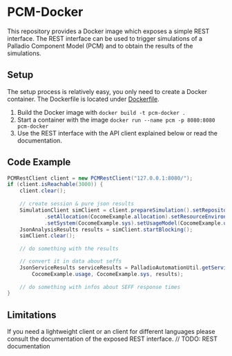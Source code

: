 # PCM-Docker
This repository provides a Docker image which exposes a simple REST interface. The REST interface can be used to trigger simulations of a Palladio Component Model (PCM) and to obtain the results of the simulations.

## Setup
The setup process is relatively easy, you only need to create a Docker container. The Dockerfile is located under [Dockerfile](https://github.com/dmonsch/PCM-Docker/tree/master/docker).
1. Build the Docker image with ``docker build -t pcm-docker .``
2. Start a container with the image ``docker run --name pcm -p 8080:8080 pcm-docker``
3. Use the REST interface with the API client explained below or read the documentation.

## Code Example

```java
PCMRestClient client = new PCMRestClient("127.0.0.1:8080/");
if (client.isReachable(3000)) {
	client.clear();
	
	// create session & pure json results
	SimulationClient simClient = client.prepareSimulation().setRepository(CocomeExample.repo)
			.setAllocation(CocomeExample.allocation).setResourceEnvironment(CocomeExample.env)
			.setSystem(CocomeExample.sys).setUsageModel(CocomeExample.usage).upload();
	JsonAnalysisResults results = simClient.startBlocking();
	simClient.clear();
	
	// do something with the results

	// convert it in data about seffs
	JsonServiceResults serviceResults = PalladioAutomationUtil.getServiceAnalysisResults(CocomeExample.repo,
		CocomeExample.usage, CocomeExample.sys, results);
	
	// do something with infos about SEFF response times
}
```

## Limitations
If you need a lightweight client or an client for different languages please consult the documentation of the exposed REST interface.
// TODO: REST documentation